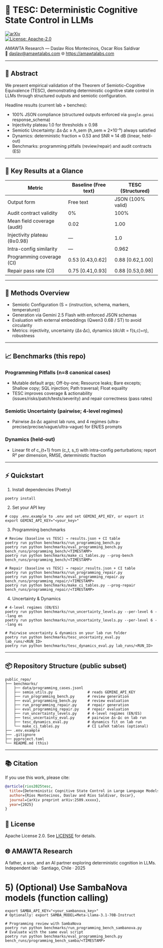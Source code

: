 # 🧭 TESC: Deterministic Cognitive State Control in LLMs

[![arXiv](https://img.shields.io/badge/arXiv-Preprint-B31B1B.svg)](https://arxiv.org/)  
[![License: Apache-2.0](https://img.shields.io/badge/License-Apache%202.0-blue.svg)](LICENSE)

AMAWTA Research — Daslav Ríos Montecinos, Oscar Ríos Saldivar  
📧 daslav@amawtalabs.com 
🌐 https://amawtalabs.com

---

## 📌 Abstract
We present empirical validation of the Theorem of Semiotic–Cognitive Equivalence (TESC), demonstrating deterministic cognitive state control in LLMs through structured outputs and semiotic configuration.

Headline results (current lab + benches):
- 100% JSON compliance (structured outputs enforced via `google.genai` response_schema)
- Injectivity plateau 1.0 for thresholds ≥ 0.98
- Semiotic Uncertainty: Δs·Δc ≥ ℏ_sem (ℏ_sem ≈ 2×10⁻⁵) always satisfied
- Dynamics: deterministic fraction ≈ 0.53 and SNR ≈ 14 dB (linear, held-out)
- Benchmarks: programming pitfalls (review/repair) and audit contracts (ES)

---

## 🚀 Key Results at a Glance

| Metric                       | Baseline (Free text) | TESC (Structured)        |
|-----------------------------|----------------------|--------------------------|
| Output form                  | Free text            | JSON (100% valid)        |
| Audit contract validity      | 0%                   | 100%                     |
| Mean field coverage (audit)  | 0.02                 | 1.00                     |
| Injectivity plateau (θ≥0.98) | —                    | 1.0                      |
| Intra-config similarity      | —                    | 0.962                    |
| Programming coverage (CI)    | 0.53 [0.43,0.62]     | 0.88 [0.62,1.00]         |
| Repair pass rate (CI)        | 0.75 [0.41,0.93]     | 0.88 [0.53,0.98]         |

---

## 🔬 Methods Overview
- Semiotic Configuration (S = ⟨instruction, schema, markers, temperature⟩)
- Generation via Gemini 2.5 Flash with enforced JSON schemas
- Evaluation with external embeddings (Qwen3 0.6B / ST) to avoid circularity
- Metrics: injectivity, uncertainty (Δs·Δc), dynamics (dc/dt = f(s,c)+η), robustness

---

## 📈 Benchmarks (this repo)

### Programming Pitfalls (n=8 canonical cases)
- Mutable default args; Off-by-one; Resource leaks; Bare excepts; Shallow copy; SQL injection; Path traversal; Float equality
- TESC improves coverage & actionability (issues/risks/patch/tests/severity) and repair correctness (pass rates)

### Semiotic Uncertainty (pairwise; 4-level regimes)
- Pairwise Δs·Δc against lab runs, and 4 regimes (ultra-precise/precise/vague/ultra-vague) for EN/ES prompts

### Dynamics (held-out)
- Linear fit of c_{t+1} from (c_t, s_t) with intra-config perturbations; report R² per dimension, RMSE, deterministic fraction

---

## ⚡ Quickstart

1) Install dependencies (Poetry)
```
poetry install
```

2) Set your API key
```
# copy .env.example to .env and set GEMINI_API_KEY, or export it
export GEMINI_API_KEY="<your_key>"
```

3) Programming benchmarks
```
# Review (baseline vs TESC) → results.json + CI table
poetry run python benchmarks/run_programming_bench.py
poetry run python benchmarks/eval_programming_bench.py bench_runs/programming_bench/<TIMESTAMP>
poetry run python benchmarks/make_ci_tables.py --prog-bench bench_runs/programming_bench/<TIMESTAMP>

# Repair (baseline vs TESC) → repair_results.json + CI table
poetry run python benchmarks/run_programming_repair.py
poetry run python benchmarks/eval_programming_repair.py bench_runs/programming_repair/<TIMESTAMP>
poetry run python benchmarks/make_ci_tables.py --prog-repair bench_runs/programming_repair/<TIMESTAMP>
```

4) Uncertainty & Dynamics
```
# 4-level regimes (EN/ES)
poetry run python benchmarks/run_uncertainty_levels.py --per-level 6 --lang en
poetry run python benchmarks/run_uncertainty_levels.py --per-level 6 --lang es

# Pairwise uncertainty & dynamics on your lab run folder
poetry run python benchmarks/tesc_uncertainty_eval.py lab_runs/<RUN_ID>
poetry run python benchmarks/tesc_dynamics_eval.py lab_runs/<RUN_ID>
```

---

## 📦 Repository Structure (public subset)
```
public_repo/
├── benchmarks/
│   ├── data/programming_cases.jsonl
│   ├── semio_utils.py                # reads GEMINI_API_KEY
│   ├── run_programming_bench.py      # review generation
│   ├── eval_programming_bench.py     # review evaluation
│   ├── run_programming_repair.py     # repair generation
│   ├── eval_programming_repair.py    # repair evaluation
│   ├── run_uncertainty_levels.py     # 4-level regimes (EN/ES)
│   ├── tesc_uncertainty_eval.py      # pairwise Δs·Δc on lab run
│   ├── tesc_dynamics_eval.py         # dynamics fit on lab run
│   └── make_ci_tables.py             # CI LaTeX tables (optional)
├── .env.example
├── .gitignore
├── pyproject.toml
└── README.md (this)
```

---

## 📚 Citation
If you use this work, please cite:
```bibtex
@article{rios2025tesc,
  title={Deterministic Cognitive State Control in Large Language Models via Structured Outputs and Semiotic Configuration},
  author={Ríos Montecinos, Daslav and Ríos Saldivar, Oscar},
  journal={arXiv preprint arXiv:2509.xxxxx},
  year={2025}
}
```

## 🧩 License
Apache License 2.0. See [LICENSE](./LICENSE) for details.

## 🌐 AMAWTA Research
A father, a son, and an AI partner exploring deterministic cognition in LLMs.  
Independent lab · Santiago, Chile · 2025
# 5) (Optional) Use SambaNova models (function calling)
```
export SAMBA_API_KEY="<your_sambanova_key>"
# Optionally: export SAMBA_MODEL=Meta-Llama-3.1-70B-Instruct

# Programming review with SambaNova
poetry run python benchmarks/run_programming_bench_sambanova.py
# Evaluate with the same eval script
poetry run python benchmarks/eval_programming_bench.py bench_runs/programming_bench_samba/<TIMESTAMP>
```
